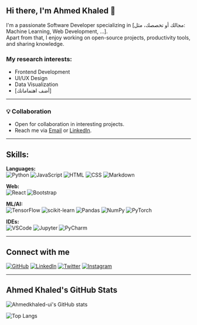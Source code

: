 ## Hi there, I'm Ahmed Khaled 👋

I'm a passionate Software Developer specializing in [مجالك أو تخصصك، مثل: Machine Learning, Web Development, ...].  
Apart from that, I enjoy working on open-source projects, productivity tools, and sharing knowledge.

### My research interests:
- Frontend Development
- UI/UX Design
- Data Visualization
- [أضف اهتماماتك]

---

### 💡 Collaboration
- Open for collaboration in interesting projects.
- Reach me via [Email](mailto:ahmed@example.com) or [LinkedIn](https://www.linkedin.com/in/ahmedkhaled-ui).

---

## Skills:

**Languages:**  
![Python](https://img.shields.io/badge/Python-blue?style=for-the-badge)
![JavaScript](https://img.shields.io/badge/JavaScript-yellow?style=for-the-badge)
![HTML](https://img.shields.io/badge/HTML5-orange?style=for-the-badge)
![CSS](https://img.shields.io/badge/CSS3-blue?style=for-the-badge)
![Markdown](https://img.shields.io/badge/Markdown-lightgrey?style=for-the-badge)

**Web:**  
![React](https://img.shields.io/badge/React-blue?style=for-the-badge)
![Bootstrap](https://img.shields.io/badge/Bootstrap-purple?style=for-the-badge)

**ML/AI:**  
![TensorFlow](https://img.shields.io/badge/TensorFlow-orange?style=for-the-badge)
![scikit-learn](https://img.shields.io/badge/scikit--learn-f7931e?style=for-the-badge)
![Pandas](https://img.shields.io/badge/Pandas-150458?style=for-the-badge)
![NumPy](https://img.shields.io/badge/NumPy-013243?style=for-the-badge)
![PyTorch](https://img.shields.io/badge/PyTorch-e34f26?style=for-the-badge)

**IDEs:**  
![VSCode](https://img.shields.io/badge/VS%20Code-007ACC?style=for-the-badge)
![Jupyter](https://img.shields.io/badge/Jupyter-orange?style=for-the-badge)
![PyCharm](https://img.shields.io/badge/PyCharm-green?style=for-the-badge)

---

## Connect with me

[![GitHub](https://img.shields.io/badge/GitHub-black?style=flat-square&logo=github)](https://github.com/Ahmedkhaled-ui)
[![LinkedIn](https://img.shields.io/badge/LinkedIn-blue?style=flat-square&logo=linkedin)](https://linkedin.com/in/ahmedkhaled-ui)
[![Twitter](https://img.shields.io/badge/Twitter-blue?style=flat-square&logo=twitter)](https://twitter.com/ahmedkhaled_ui)
[![Instagram](https://img.shields.io/badge/Instagram-E4405F?style=flat-square&logo=instagram)](https://instagram.com/ahmedkhaled_ui)

---

## Ahmed Khaled's GitHub Stats

![Ahmedkhaled-ui's GitHub stats](https://github-readme-stats.vercel.app/api?username=Ahmedkhaled-ui&show_icons=true&theme=radical)

![Top Langs](https://github-readme-stats.vercel.app/api/top-langs/?username=Ahmedkhaled-ui&layout=compact&theme=radical)
